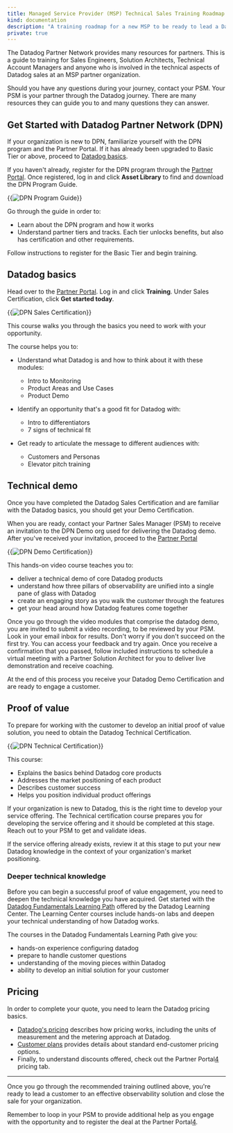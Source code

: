 ```yaml
---
title: Managed Service Provider (MSP) Technical Sales Training Roadmap
kind: documentation
description: "A training roadmap for a new MSP to be ready to lead a Datadog sales engineering process"
private: true
---
```

The Datadog Partner Network provides many resources for partners. This is a guide to training for Sales Engineers, Solution Architects, Technical Account Managers and anyone who is involved in the technical aspects of Datadog sales at an MSP partner organization.

Should you have any questions during your journey, contact your PSM. Your PSM is your partner through the Datadog journey. There are many resources they can guide you to and many questions they can answer.

## Get Started with Datadog Partner Network (DPN)

If your organization is new to DPN, familiarize yourself with the DPN program and the Partner Portal. If it has already been upgraded to Basic Tier or above, proceed to [Datadog basics][5].

If you haven't already, register for the DPN program through the [Partner Portal][4]. Once registered, log in and click **Asset Library** to find and download the DPN Program Guide.

{{<img src="partners/sales-enablement/portal_dpn_guide.png" alt="DPN Program Guide" style="max-width:223px">}}

Go through the guide in order to:
- Learn about the DPN program and how it works 
- Understand partner tiers and tracks. Each tier unlocks benefits, but also has certification and other requirements. 

Follow instructions to register for the Basic Tier and begin training.

## Datadog basics

Head over to the [Partner Portal][4]. Log in and click **Training**. Under Sales Certification, click **Get started today**.

{{<img src="partners/sales-enablement/portal_sales_go.png" alt="DPN Sales Certification" style="max-width:734px">}}

This course walks you through the basics you need to work with your opportunity.

The course helps you to:

- Understand what Datadog is and how to think about it with these modules:
    -  Intro to Monitoring
    -  Product Areas and Use Cases
    -  Product Demo

- Identify an opportunity that's a good fit for Datadog with:
    -  Intro to differentiators
    -  7 signs of technical fit

- Get ready to articulate the message to different audiences with:
    -  Customers and Personas
    -  Elevator pitch training

## Technical demo

Once you have completed the Datadog Sales Certification and are familiar with the Datadog basics, you should get your Demo Certification.

When you are ready, contact your Partner Sales Manager (PSM) to receive an invitation to the DPN Demo org used for delivering the Datadog demo. After you've received your invitation, proceed to the [Partner Portal][4]

{{<img src="partners/sales-enablement/portal_demo_go.png" alt="DPN Demo Certification" style="max-width: 367px">}}

This hands-on video course teaches you to: 
- deliver a technical demo of core Datadog products
- understand how three pillars of observability are unified into a single pane of glass with Datadog
- create an engaging story as you walk the customer through the features
- get your head around how Datadog features come together

Once you go through the video modules that comprise the datadog demo, you are invited to submit a video recording, to be reviewed by your PSM. Look in your email inbox for results. Don't worry if you don't succeed on the first try. You can access your feedback and try again. Once you receive a confirmation that you passed, follow included instructions to schedule a virtual meeting with a Partner Solution Architect for you to deliver live demonstration and receive coaching. 

At the end of this process you receive your Datadog Demo Certification and are ready to engage a customer.

## Proof of value

To prepare for working with the customer to develop an initial proof of value solution, you need to obtain the Datadog Technical Certification. 

{{<img src="partners/sales-enablement/portal_tech_go.png" alt="DPN Technical Certification" style="max-width:367px">}}

This course:
- Explains the basics behind Datadog core products
- Addresses the market positioning of each product
- Describes customer success 
- Helps you position individual product offerings

If your organization is new to Datadog, this is the right time to develop your service offering. The Technical certification course prepares you for developing the service offering and it should be completed at this stage. Reach out to your PSM to get and validate ideas.

If the service offering already exists, review it at this stage to put your new Datadog knowledge in the context of your organization's market positioning.

### Deeper technical knowledge

Before you can begin a successful proof of value engagement, you need to deepen the technical knowledge you have acquired. Get started with the [Datadog Fundamentals Learning Path][1] offered by the Datadog Learning Center. The Learning Center courses include hands-on labs and deepen your technical understanding of how Datadog works.

The courses in the Datadog Fundamentals Learning Path give you:
- hands-on experience configuring datadog
- prepare to handle customer questions
- understanding of the moving pieces within Datadog
- ability to develop an initial solution for your customer

## Pricing

In order to complete your quote, you need to learn the Datadog pricing basics.

- [Datadog's pricing][2] describes how pricing works, including the units of measurement and the metering approach at Datadog.
- [Customer plans][3] provides details about standard end-customer pricing options.
- Finally, to understand discounts offered, check out the Partner Portal[4] pricing tab.

---

Once you go through the recommended training outlined above, you're ready 
to lead a customer to an effective observability solution and close the sale for your organization.

Remember to loop in your PSM to provide additional help as you engage with the opportunity and to register the deal at the Partner Portal[4].


[1]: https://learn.datadoghq.com/bundles/dd-fundamentals
[2]: /account_management/billing/pricing/
[3]: https://www.datadoghq.com/pricing/
[4]: https://partners.datadoghq.com/
[5]: #datadog-basics
